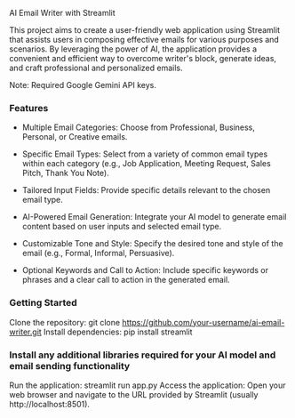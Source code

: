 AI Email Writer with Streamlit

This project aims to create a user-friendly web application using Streamlit that assists users in composing effective emails for various purposes and scenarios. By leveraging the power of AI, the application provides a convenient and efficient way to overcome writer's block, generate ideas, and craft professional and personalized emails.

Note: Required Google Gemini API keys.

### Features

- Multiple Email Categories: Choose from Professional, Business, Personal, or Creative emails.

- Specific Email Types: Select from a variety of common email types within each category (e.g., Job Application, Meeting Request, Sales Pitch, Thank You Note).

- Tailored Input Fields: Provide specific details relevant to the chosen email type.

- AI-Powered Email Generation: Integrate your AI model to generate email content based on user inputs and selected email type.

- Customizable Tone and Style: Specify the desired tone and style of the email (e.g., Formal, Informal, Persuasive).

- Optional Keywords and Call to Action: Include specific keywords or phrases and a clear call to action in the generated email.

### Getting Started
Clone the repository:
git clone https://github.com/your-username/ai-email-writer.git
Install dependencies:
pip install streamlit

### Install any additional libraries required for your AI model and email sending functionality
Run the application:
streamlit run app.py
Access the application: Open your web browser and navigate to the URL provided by Streamlit (usually http://localhost:8501).
